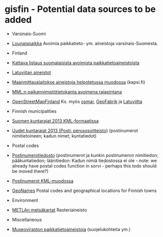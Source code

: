 gisfin - Potential data sources to be added
==========

* Varsinais-Suomi
 * [Lounaispaikka](http://paikkatietokeskus.lounaispaikka.fi/fi/aineistot/) Avoimia paikkatieto- ym. aineistoja varsinais-Suomesta.

* Finland 
 * [Kattava listaus suomalaisista avoimista paikkatietoaineistoista](http://www.paikkatietoikkuna.fi/web/fi/avoin-paikkatieto;jsessionid=CFF2637CEBAB47D6766CF5752B66297F)
 * [Latuviitan aineistot](http://latuviitta.org/)
 * [Maanmittauslaitokse aineistoja helpotetussa muodossa](http://kartat.kapsi.fi/) (kapsi.fi)
 * [MML:n paikannimistötietokanta avoimena rajapintana](http://apps4finland.fi/2012/10/28/datan-avaus-paikkis-api/)
 * [OpenStreetMapFinland](http://wiki.openstreetmap.org/wiki/Fi:WikiProject_Finland) Ks. myös  [osmar](http://thebiobucket.blogspot.com/2012/01/dont-miss-this-new-r-geo-package-osmar.html), [GeoFabrik](http://download.geofabrik.de/osm/europe/) ja [Latuviitta](http://www.latuviitta.org/)

* Finnish municipalities
 * [Suomen kuntarajat 2013 KML-formaatissa](http://datajournalismi.blogspot.nl/2013/02/suomen-kuntarajat-2013-kml-formaatissa.html)
 * [Uudet kuntarajat 2013 (Posti: perusosoitteisto)](http://www.itella.fi/palvelutjatuotteet/postinumeropalvelut/perusosoitteisto.html) (postinumerot nimitietoineen; kadun nimet; kuntatiedot)

* Postal codes
 * [Postinumerotiedosto](http://www.itella.fi/palvelutjatuotteet/postinumeropalvelut/postinumerotiedosto.html) (postinumerot ja kunkin postinumeron nimitiedon; pääkuntatiedon; läänitiedon: Kadun nimiä tiedostossa ei ole - note: we already have postal codes function in sorvi - perhaps this todo should be moved there?)
 * [Postinumerot KML-muodossa](http://www.palomaki.info/apps/pnro/)
 * [GeoNames](http://www.geonames.org/) Postal codes and geographical locations for Finnish towns  

* Environment
 * [METLAn metsäkartat](http://kartta.metla.fi/latauspalvelu.html) Rasteriaineisto

* Miscellaneous
 * [Museoviraston paikkatietoaineistoja](http://www.nba.fi/fi/tietopalvelut/tietojarjestelmat/kympariston_tietojarjestelma/aineistojen_lataaminen) (suojelukohteita ym.)
